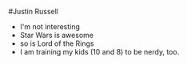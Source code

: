 #Justin Russell
* I'm not interesting
* Star Wars is awesome
* so is Lord of the Rings
* I am training my kids (10 and 8) to be nerdy, too.

